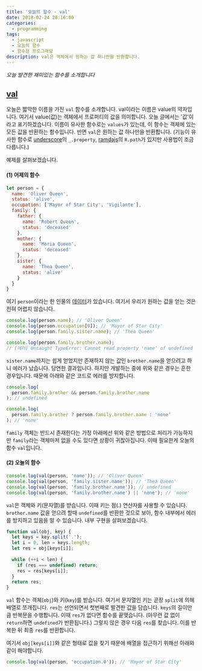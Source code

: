 ```yaml
---
title: '오늘의 함수 - val'
date: 2018-02-24 20:16:00
categories:
  - programming
tags:
  - javascript
  - 오늘의 함수
  - 함수형 프로그래밍
description: val은 객체에서 원하는 값 하나만을 반환합니다.
---
```

_오늘 발견한 재미있는 함수를 소개합니다_

## [val](https://marpple.github.io/partial.js/docs/#val)

오늘은 짧막한 이름을 가진 `val` 함수를 소개합니다. val이라는 이름은 value의 약자입니다. 여기서 value(값)는 객체에서 프로퍼티의 값을 의미합니다. 오늘 글에서는 '값'이라고 표기하겠습니다. 이름이 유사한 함수로는 `values`가 있는데, 이 함수는 객체에 있는 모든 값을 반환하는 함수입니다. 반면 `val`은 원하는 값 하나만을 반환합니다. 
(기능이 유사한 함수로 [underscore](http://underscorejs.org/#property)의 `_.property`, [ramdajs](http://ramdajs.com/docs/#path)의 `R.path`가 있지만 사용법이 조금 다릅니다.)

예제를 살펴보겠습니다.

#### (1) 어제의 함수

```javascript
let person = { 
  name: 'Oliver Queen',
  status: 'alive',
  occupation: ['Mayor of Star City', 'Vigilante'],
  family: {
    father: {
      name: 'Robert Queen',
      status: 'deceased'
    },
    mother: {
      name: 'Moria Queen',
      status: 'deceased'
    },
    sister: {
      name: 'Thea Queen',
      status: 'alive'
    }
  }
}
```

여기 `person`이라는 한 인물의 [데이터](http://arrow.wikia.com/wiki/Oliver_Queen)가 있습니다. 여기서 우리가 원하는 값을 얻는 것은 전혀 어렵지 않습니다. 

```javascript
console.log(person.name); // 'Oliver Queen'
console.log(person.occupation[0]); // 'Mayor of Star City'
console.log(person.family.sister.name); // 'Thea Queen'

console.log(person.family.brother.name); 
// [에러] Uncaught TypeError: Cannot read property 'name' of undefined
```

`sister.name`까지는 쉽게 얻었지만 존재하지 않는 값인 `brother.name`을 얻으려고 하니 에러가 났습니다. 당연한 결과입니다. 하지만 개발하는 중에 위와 같은 경우는 흔한 경우입니다. 때문에 아래와 같은 코드로 에러를 방지합니다.

```javascript
console.log(
  person.family.brother && person.family.brother.name
); // undefined

console.log(
  person.family.brother ? person.family.brother.name : 'none'
); // 'none'
```

`family` 객체는 반드시 존재한다는 가정 아래에선 위와 같은 방법으로 처리가 가능하지만 `family`라는 객체마저 없을 수도 있다면 상황이 귀찮아집니다. 이때 필요한게 오늘의 함수 `val`입니다.


#### (2) 오늘의 함수

```javascript
console.log(val(person, 'name')); // 'Oliver Queen'
console.log(val(person, 'family.sister.name')); // 'Thea Queen'
console.log(val(person, 'family.brother.name')); // undefined
console.log(val(person, 'family.brother.name') || 'none'); // 'none'
```

`val`은 객체와 키(문자열)를 받습니다. 이때 키는 점(.) 연산자를 사용할 수 있습니다. `brother.name` 값을 얻으려 할때 `undefined`를 반환한 것으로 보아, 함수 내부에서 에러를 방지하고 있음을 알 수 있습니다. 내부 구현을 살펴보겠습니다.

```javascript
function val(obj, key) {
  let keys = key.split('.');
  let i = 0, len = keys.length;
  let res = obj[keys[i]];
  
  while (++i < len) {
    if (res === undefined) return;
    res = res[keys[i]];
  }
  return res;
}
```

`val` 함수는 객체(`obj`)와 키(`key`)를 받습니다. 여기서 문자열인 키는 곧장 `split`에 의해 배열로 쪼개집니다. `res`는 선언되면서 첫번째로 발견한 값을 담습니다. `keys`의 길이만큼 반복문을 수행합니다. 이때 `res`가 없다면 함수를 끝맺습니다. (아무런 값 없이 `return`하면 `undefined`가 반환됩니다.) 그렇지 않은 경우 다음 `res`를 찾습니다. 이를 반복한 뒤 최종 `res`를 반환합니다.

여기서 `obj[keys[i]]`와 같은 형태로 값을 찾기 때문에 배열을 접근하기 위해선 아래와 같이 해야합니다.

```javascript
console.log(val(person, 'occupation.0')); // 'Mayor of Star City'
```
